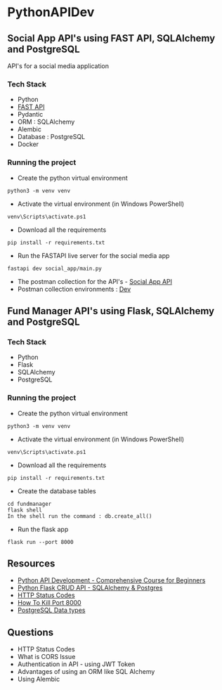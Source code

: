 # PythonAPIDev

## Social App API's using FAST API, SQLAlchemy and PostgreSQL
API's for a social media application

### Tech Stack  
- Python 
- [FAST API](https://fastapi.tiangolo.com/tutorial/)
- Pydantic
- ORM : SQLAlchemy
- Alembic
- Database : PostgreSQL
- Docker

### Running the project 

- Create the python virtual environment 
```
python3 -m venv venv 
```

- Activate the virtual environment (in Windows PowerShell)
```
venv\Scripts\activate.ps1
```

- Download all the requirements
```
pip install -r requirements.txt
```

- Run the FASTAPI live server for the social media app
```
fastapi dev social_app/main.py
```

- The postman collection for the API's - [Social App API](./social_app/Social%20App%20-%20FAST%20API.postman_collection.json)
- Postman collection environments : [Dev](./social_app/Dev-%20fastAPISocialAPP.postman_environment.json)





## Fund Manager API's using Flask, SQLAlchemy and PostgreSQL

### Tech Stack 
- Python
- Flask 
- SQLAlchemy
- PostgreSQL

### Running the project 

- Create the python virtual environment 
```
python3 -m venv venv 
```

- Activate the virtual environment (in Windows PowerShell)
```
venv\Scripts\activate.ps1
```

- Download all the requirements
```
pip install -r requirements.txt
```

- Create the database tables 
```
cd fundmanager
flask shell
In the shell run the command : db.create_all()
```

- Run the flask app
```
flask run --port 8000
```




## Resources 

- [Python API Development - Comprehensive Course for Beginners](https://www.youtube.com/watch?v=0sOvCWFmrtA)
- [Python Flask CRUD API - SQLAlchemy & Postgres](https://www.youtube.com/watch?v=Yh0uwzQ-TrE&t=5703s)
- [HTTP Status Codes](https://developer.mozilla.org/en-US/docs/Web/HTTP/Reference/Status)
- [How To Kill Port 8000](https://canonigod.medium.com/how-to-kill-port-8000-c251b0e7017d)
- [PostgreSQL Data types](https://www.postgresql.org/docs/current/datatype.html)

## Questions 
- HTTP Status Codes 
- What is CORS Issue
- Authentication in API - using JWT Token
- Advantages of using an ORM like SQL Alchemy 
- Using Alembic